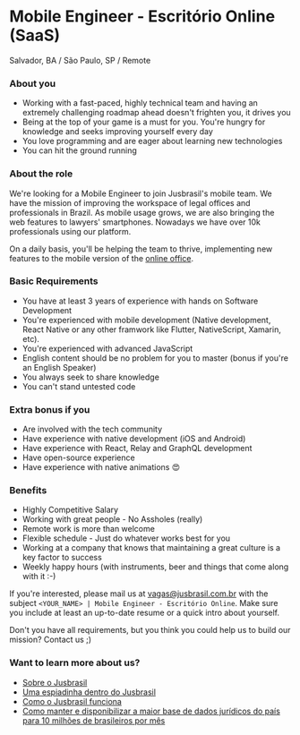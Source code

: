 # Mobile Engineer - Escritório Online (SaaS)
Salvador, BA / São Paulo, SP / Remote

### About you
- Working with a fast-paced, highly technical team and having an extremely challenging roadmap ahead doesn't frighten you, it drives you
- Being at the top of your game is a must for you. You're hungry for knowledge and seeks improving yourself every day
- You love programming and are eager about learning new technologies
- You can hit the ground running

### About the role
We're looking for a Mobile Engineer to join Jusbrasil's mobile team. We have the mission of improving the workspace of legal offices and professionals in Brazil.
As mobile usage grows, we are also bringing the web features to lawyers' smartphones.
Nowadays we have over 10k professionals using our platform.

On a daily basis, you'll be helping the team to thrive, implementing new features to the mobile version of the [online office](https://escritorioonline.jusbrasil.com.br).

### Basic Requirements
 - You have at least 3 years of experience with hands on Software Development
 - You're experienced with mobile development (Native development, React Native or any other framwork like Flutter, NativeScript, Xamarin, etc).
 - You're experienced with advanced JavaScript
 - English content should be no problem for you to master (bonus if you're an English Speaker)
 - You always seek to share knowledge
 - You can't stand untested code

### Extra bonus if you
 - Are involved with the tech community
 - Have experience with native development (iOS and Android)
 - Have experience with React, Relay and GraphQL development
 - Have open-source experience
 - Have experience with native animations 😍

### Benefits
- Highly Competitive Salary
- Working with great people - No Assholes (really)
- Remote work is more than welcome
- Flexible schedule - Just do whatever works best for you
- Working at a company that knows that maintaining a great culture is a key factor to success
- Weekly happy hours (with instruments, beer and things that come along with it :-)

If you're interested, please mail us at vagas@jusbrasil.com.br with the subject `<YOUR_NAME> | Mobile Engineer - Escritório Online`.
Make sure you include at least an up-to-date resume or a quick intro about yourself.

Don't you have all requirements, but you think you could help us to build our mission? Contact us ;)


### Want to learn more about us?
 * [Sobre o Jusbrasil](https://jusbrasil.jusbrasil.com.br/artigos/111826539/sobre-o-jusbrasil)
 * [Uma espiadinha dentro do Jusbrasil](https://danielmurta.jusbrasil.com.br/artigos/383937197/o-o-uma-espiadinha-dentro-do-jusbrasil)
 * [Como o Jusbrasil funciona](https://medium.com/jusbrasil-tech/como-o-jusbrasil-funciona-4303f2b1d356)
 * [Como manter e disponibilizar a maior base de dados jurídicos do país para 10 milhões de brasileiros por mês](http://qconsp.com/sp2013/node/449.html)
